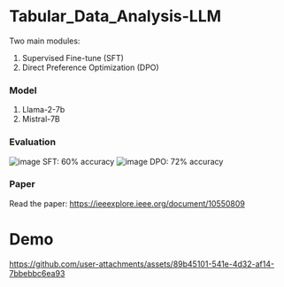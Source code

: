 # Tabular_Data_Analysis-LLM
Two main modules: 
1. Supervised Fine-tune (SFT) 
2. Direct Preference Optimization (DPO)
### Model
1. Llama-2-7b
2. Mistral-7B
### Evaluation
![image](https://github.com/user-attachments/assets/0c4aa2af-a2e3-4619-83c3-c73eaa613c33)
SFT: 60% accuracy
![image](https://github.com/user-attachments/assets/412b7304-c416-48b9-b659-2c4e7adb1cb1)
DPO: 72% accuracy

### Paper
Read the paper: https://ieeexplore.ieee.org/document/10550809
# Demo
https://github.com/user-attachments/assets/89b45101-541e-4d32-af14-7bbebbc6ea93

